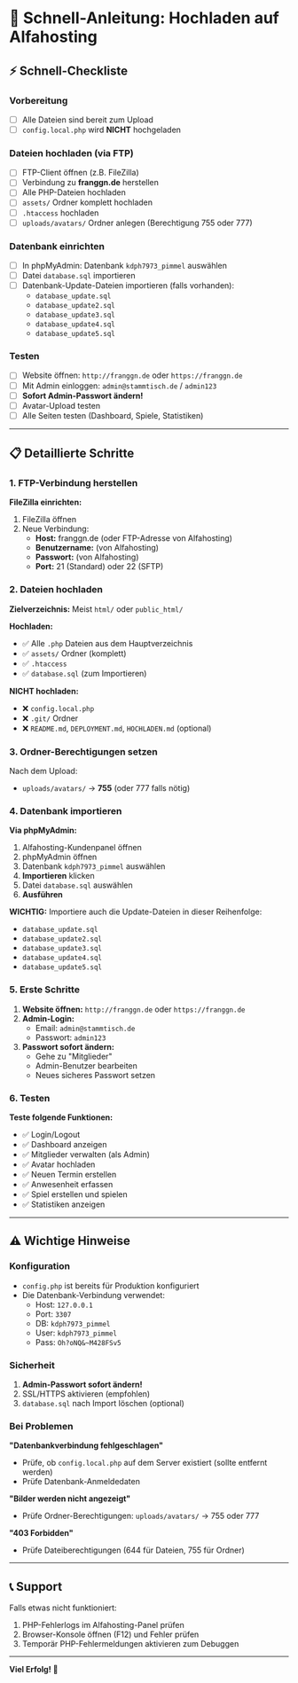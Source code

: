 # 🚀 Schnell-Anleitung: Hochladen auf Alfahosting

## ⚡ Schnell-Checkliste

### Vorbereitung
- [ ] Alle Dateien sind bereit zum Upload
- [ ] `config.local.php` wird **NICHT** hochgeladen

### Dateien hochladen (via FTP)
- [ ] FTP-Client öffnen (z.B. FileZilla)
- [ ] Verbindung zu **franggn.de** herstellen
- [ ] Alle PHP-Dateien hochladen
- [ ] `assets/` Ordner komplett hochladen
- [ ] `.htaccess` hochladen
- [ ] `uploads/avatars/` Ordner anlegen (Berechtigung 755 oder 777)

### Datenbank einrichten
- [ ] In phpMyAdmin: Datenbank `kdph7973_pimmel` auswählen
- [ ] Datei `database.sql` importieren
- [ ] Datenbank-Update-Dateien importieren (falls vorhanden):
  - `database_update.sql`
  - `database_update2.sql`
  - `database_update3.sql`
  - `database_update4.sql`
  - `database_update5.sql`

### Testen
- [ ] Website öffnen: `http://franggn.de` oder `https://franggn.de`
- [ ] Mit Admin einloggen: `admin@stammtisch.de` / `admin123`
- [ ] **Sofort Admin-Passwort ändern!**
- [ ] Avatar-Upload testen
- [ ] Alle Seiten testen (Dashboard, Spiele, Statistiken)

---

## 📋 Detaillierte Schritte

### 1. FTP-Verbindung herstellen

**FileZilla einrichten:**
1. FileZilla öffnen
2. Neue Verbindung:
   - **Host:** franggn.de (oder FTP-Adresse von Alfahosting)
   - **Benutzername:** (von Alfahosting)
   - **Passwort:** (von Alfahosting)
   - **Port:** 21 (Standard) oder 22 (SFTP)

### 2. Dateien hochladen

**Zielverzeichnis:** Meist `html/` oder `public_html/`

**Hochladen:**
- ✅ Alle `.php` Dateien aus dem Hauptverzeichnis
- ✅ `assets/` Ordner (komplett)
- ✅ `.htaccess`
- ✅ `database.sql` (zum Importieren)

**NICHT hochladen:**
- ❌ `config.local.php`
- ❌ `.git/` Ordner
- ❌ `README.md`, `DEPLOYMENT.md`, `HOCHLADEN.md` (optional)

### 3. Ordner-Berechtigungen setzen

Nach dem Upload:
- `uploads/avatars/` → **755** (oder 777 falls nötig)

### 4. Datenbank importieren

**Via phpMyAdmin:**
1. Alfahosting-Kundenpanel öffnen
2. phpMyAdmin öffnen
3. Datenbank `kdph7973_pimmel` auswählen
4. **Importieren** klicken
5. Datei `database.sql` auswählen
6. **Ausführen**

**WICHTIG:** Importiere auch die Update-Dateien in dieser Reihenfolge:
- `database_update.sql`
- `database_update2.sql`
- `database_update3.sql`
- `database_update4.sql`
- `database_update5.sql`

### 5. Erste Schritte

1. **Website öffnen:** `http://franggn.de` oder `https://franggn.de`
2. **Admin-Login:**
   - Email: `admin@stammtisch.de`
   - Passwort: `admin123`
3. **Passwort sofort ändern:**
   - Gehe zu "Mitglieder"
   - Admin-Benutzer bearbeiten
   - Neues sicheres Passwort setzen

### 6. Testen

**Teste folgende Funktionen:**
- ✅ Login/Logout
- ✅ Dashboard anzeigen
- ✅ Mitglieder verwalten (als Admin)
- ✅ Avatar hochladen
- ✅ Neuen Termin erstellen
- ✅ Anwesenheit erfassen
- ✅ Spiel erstellen und spielen
- ✅ Statistiken anzeigen

---

## ⚠️ Wichtige Hinweise

### Konfiguration
- `config.php` ist bereits für Produktion konfiguriert
- Die Datenbank-Verbindung verwendet:
  - Host: `127.0.0.1`
  - Port: `3307`
  - DB: `kdph7973_pimmel`
  - User: `kdph7973_pimmel`
  - Pass: `Oh?oNQ&~M428FSv5`

### Sicherheit
1. **Admin-Passwort sofort ändern!**
2. SSL/HTTPS aktivieren (empfohlen)
3. `database.sql` nach Import löschen (optional)

### Bei Problemen

**"Datenbankverbindung fehlgeschlagen"**
- Prüfe, ob `config.local.php` auf dem Server existiert (sollte entfernt werden)
- Prüfe Datenbank-Anmeldedaten

**"Bilder werden nicht angezeigt"**
- Prüfe Ordner-Berechtigungen: `uploads/avatars/` → 755 oder 777

**"403 Forbidden"**
- Prüfe Dateiberechtigungen (644 für Dateien, 755 für Ordner)

---

## 📞 Support

Falls etwas nicht funktioniert:
1. PHP-Fehlerlogs im Alfahosting-Panel prüfen
2. Browser-Konsole öffnen (F12) und Fehler prüfen
3. Temporär PHP-Fehlermeldungen aktivieren zum Debuggen

---

**Viel Erfolg! 🎉**

